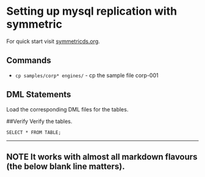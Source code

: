 # Setting up mysql replication with symmetric

For quick start visit [symmetricds.org](https://www.symmetricds.org/doc/3.1/html/tutorial.html).

## Commands

* `cp samples/corp* engines/` - cp the sample file corp-001

## DML Statements
Load the corresponding DML files for the tables.

##Verify
Verify the tables.
```
SELECT * FROM TABLE;
```
---
**NOTE**
It works with almost all markdown flavours (the below blank line matters).
---

